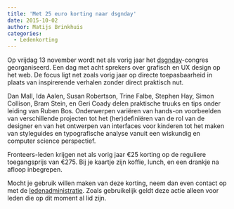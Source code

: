 ```yaml
---
title: 'Met 25 euro korting naar dsgnday'
date: 2015-10-02
author: Matijs Brinkhuis
categories:
  - Ledenkorting
---
```


Op vrijdag 13 november wordt net als vorig jaar het [dsgnday](http://dsgnday.nl)-congres georganiseerd. Een dag met acht sprekers over grafisch en UX design op het web. De focus ligt net zoals vorig jaar op directe toepasbaarheid in plaats van inspirerende verhalen zonder direct praktisch nut.

Dan Mall, Ida Aalen, Susan Robertson, Trine Falbe, Stephen Hay, Simon Collison, Bram Stein, en Geri Coady delen praktische truuks en tips onder leiding van Ruben Bos. Onderwerpen variëren van hands-on voorbeelden van verschillende projecten tot het (her)definiëren van de rol van de designer en van het ontwerpen van interfaces voor kinderen tot het maken van styleguides en typografische analyse vanuit een wiskundig en computer science perspectief.

Fronteers-leden krijgen net als vorig jaar €25 korting op de reguliere toegangsprijs van €275. Bij je kaartje zijn koffie, lunch, en een drankje na afloop inbegrepen.

Mocht je gebruik willen maken van deze korting, neem dan even contact op met de [ledenadministratie](/contact?Ledenadministratie#formulier-1). Zoals gebruikelijk geldt deze actie alleen voor leden die op dit moment al lid zijn.
